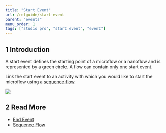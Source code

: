 ```yaml
---
title: "Start Event"
url: /refguide/start-event
parent: "events"
menu_order: 1
tags: ["studio pro", "start event", "event"]
---
```


## 1 Introduction
A start event defines the starting point of a microflow or a nanoflow and is represented by a green circle. A flow can contain only one start event.

Link the start event to an activity with which you would like to start the microflow using a [sequence flow](sequence-flow).

![](/attachments/refguide/modeling/application-logic/microflows-and-nanoflows/events/start-event/start-event.png)

## 2 Read More

* [End Event](end-event)
* [Sequence Flow](sequence-flow)